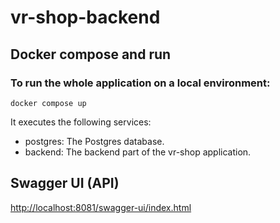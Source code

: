 # vr-shop-backend

## Docker compose and run

### To run the whole application on a local environment:

```
docker compose up
```


It executes the following services:
 - postgres: The Postgres database.
 - backend: The backend part of the vr-shop application.

## Swagger UI (API)

[http://localhost:8081/swagger-ui/index.html](http://localhost:8081/swagger-ui/index.html)
